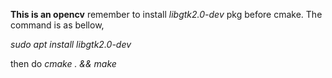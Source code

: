 **This is an opencv**
remember to install *libgtk2.0-dev* pkg before cmake. The command is as bellow,

*sudo apt install libgtk2.0-dev*

then do *cmake . && make*